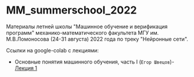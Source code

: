 # MM_summerschool_2022
Материалы летней школы "Машинное обучение и верификация программ" механико-математического факультета МГУ им. М.В.Ломоносова (24-31 августа) 2022 года по треку "Нейронные сети".

Ссылки на google-colab с лекциями:

* Основные понятия машинного обучения, часть I (`Егор Швецов`)- [Лекция 1](https://colab.research.google.com/drive/1Q4UtlbPRbmKK3AYvvAb5nHwaj42oYlpT?usp=sharing)
